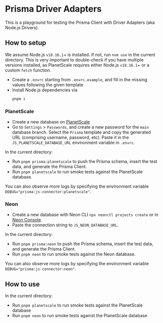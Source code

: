 # Prisma Driver Adapters

This is a playground for testing the Prisma Client with Driver Adapters (aka Node.js Drivers).

## How to setup

We assume Node.js `v18.16.1`+ is installed. If not, run `nvm use` in the current directory.
This is very important to double-check if you have multiple versions installed, as PlanetScale requires either Node.js `v18.16.1`+ or a custom `fetch` function.

- Create a `.envrc` starting from `.envrc.example`, and fill in the missing values following the given template
- Install Node.js dependencies via
  ```bash
  pnpm i
  ```

### PlanetScale

- Create a new database on [PlanetScale](https://planetscale.com/)
- Go to `Settings` > `Passwords`, and create a new password for the `main` database branch. Select the `Prisma` template and copy the generated URL (comprising username, password, etc). Paste it in the `JS_PLANETSCALE_DATABASE_URL` environment variable in `.envrc`.

In the current directory:

- Run `pnpm prisma:planetscale` to push the Prisma schema, insert the test data, and generate the Prisma Client.
- Run `pnpm planetscale` to run smoke tests against the PlanetScale database.

You can also observe more logs by specifying the environment variable `DEBUG="prisma:js-connector:planetscale"`.

### Neon

- Create a new database with Neon CLI `npx neonctl projects create` or in [Neon Console](https://neon.tech).
- Paste the connection string to `JS_NEON_DATABASE_URL`.

In the current directory:

- Run `pnpm prisma:neon` to push the Prisma schema, insert the test data, and generate the Prisma Client.
- Run `pnpm neon` to run smoke tests against the Neon database.

You can also observe more logs by specifying the environment variable `DEBUG="prisma:js-connector:neon"`.

## How to use

In the current directory:

- Run `pnpm planetscale` to run smoke tests against the PlanetScale database
- Run `pnpm neon` to run smoke tests against the PlanetScale database
